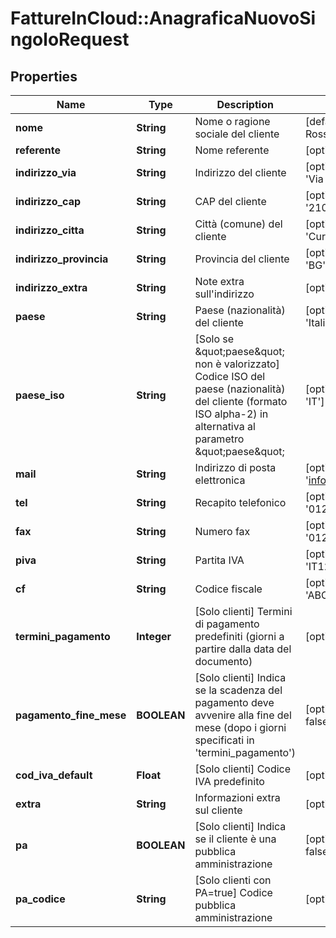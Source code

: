# FattureInCloud::AnagraficaNuovoSingoloRequest

## Properties
Name | Type | Description | Notes
------------ | ------------- | ------------- | -------------
**nome** | **String** | Nome o ragione sociale del cliente | [default to &#39;Mario Rossi&#39;]
**referente** | **String** | Nome referente | [optional] [default to &#39;&#39;]
**indirizzo_via** | **String** | Indirizzo del cliente | [optional] [default to &#39;Via delle Betulle, 123&#39;]
**indirizzo_cap** | **String** | CAP del cliente | [optional] [default to &#39;21012&#39;]
**indirizzo_citta** | **String** | Città (comune) del cliente | [optional] [default to &#39;Curno&#39;]
**indirizzo_provincia** | **String** | Provincia del cliente | [optional] [default to &#39;BG&#39;]
**indirizzo_extra** | **String** | Note extra sull&#39;indirizzo | [optional] [default to &#39;&#39;]
**paese** | **String** | Paese (nazionalità) del cliente | [optional] [default to &#39;Italia&#39;]
**paese_iso** | **String** | [Solo se \&quot;paese\&quot; non è valorizzato] Codice ISO del paese (nazionalità) del cliente (formato ISO alpha-2) in alternativa al parametro \&quot;paese\&quot; | [optional] [default to &#39;IT&#39;]
**mail** | **String** | Indirizzo di posta elettronica | [optional] [default to &#39;info@mariorossi.it&#39;]
**tel** | **String** | Recapito telefonico | [optional] [default to &#39;012345678&#39;]
**fax** | **String** | Numero fax | [optional] [default to &#39;012345678&#39;]
**piva** | **String** | Partita IVA | [optional] [default to &#39;IT1234567890&#39;]
**cf** | **String** | Codice fiscale | [optional] [default to &#39;ABCDEF12G34H567I&#39;]
**termini_pagamento** | **Integer** | [Solo clienti] Termini di pagamento predefiniti (giorni a partire dalla data del documento) | [optional] [default to 0]
**pagamento_fine_mese** | **BOOLEAN** | [Solo clienti] Indica se la scadenza del pagamento deve avvenire alla fine del mese (dopo i giorni specificati in &#39;termini_pagamento&#39;) | [optional] [default to false]
**cod_iva_default** | **Float** | [Solo clienti] Codice IVA predefinito | [optional] 
**extra** | **String** | Informazioni extra sul cliente | [optional] [default to &#39;&#39;]
**pa** | **BOOLEAN** | [Solo clienti] Indica se il cliente è una pubblica amministrazione | [optional] [default to false]
**pa_codice** | **String** | [Solo clienti con PA&#x3D;true] Codice pubblica amministrazione | [optional] [default to &#39;&#39;]


